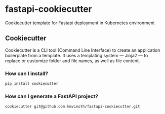 # fastapi-cookiecutter
Cookiecutter template for Fastapi deployment in Kubernetes environment

## Cookiecutter

Cookiecutter is a CLI tool (Command Line Interface) to create an application boilerplate from a template. It uses a templating system — Jinja2 — to replace or customize folder and file names, as well as file content.

### How can I install?

```bash
pip install cookiecutter
```

### How can I generate a FastAPI project?

```bash
cookiecutter git@github.com:kmvinoth/fastapi-cookiecutter.git
